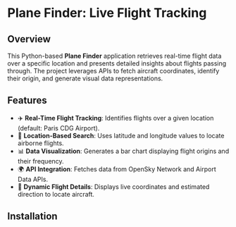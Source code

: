 # Plane Finder: Live Flight Tracking

## Overview
This Python-based **Plane Finder** application retrieves real-time flight data over a specific location and presents detailed insights about flights passing through. The project leverages APIs to fetch aircraft coordinates, identify their origin, and generate visual data representations.

## Features
- ✈️ **Real-Time Flight Tracking**: Identifies flights over a given location (default: Paris CDG Airport).
- 📍 **Location-Based Search**: Uses latitude and longitude values to locate airborne flights.
- 📊 **Data Visualization**: Generates a bar chart displaying flight origins and their frequency.
- 🌍 **API Integration**: Fetches data from OpenSky Network and Airport Data APIs.
- 🔎 **Dynamic Flight Details**: Displays live coordinates and estimated direction to locate aircraft.

## Installation
